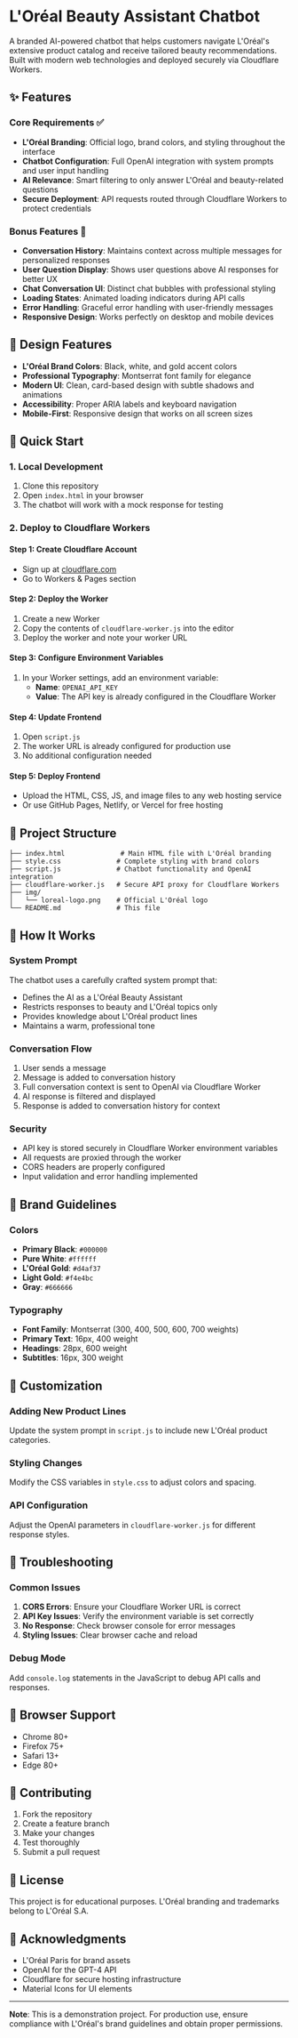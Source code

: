 # L'Oréal Beauty Assistant Chatbot

A branded AI-powered chatbot that helps customers navigate L'Oréal's extensive product catalog and receive tailored beauty recommendations. Built with modern web technologies and deployed securely via Cloudflare Workers.

## ✨ Features

### Core Requirements ✅
- **L'Oréal Branding**: Official logo, brand colors, and styling throughout the interface
- **Chatbot Configuration**: Full OpenAI integration with system prompts and user input handling
- **AI Relevance**: Smart filtering to only answer L'Oréal and beauty-related questions
- **Secure Deployment**: API requests routed through Cloudflare Workers to protect credentials

### Bonus Features 🚀
- **Conversation History**: Maintains context across multiple messages for personalized responses
- **User Question Display**: Shows user questions above AI responses for better UX
- **Chat Conversation UI**: Distinct chat bubbles with professional styling
- **Loading States**: Animated loading indicators during API calls
- **Error Handling**: Graceful error handling with user-friendly messages
- **Responsive Design**: Works perfectly on desktop and mobile devices

## 🎨 Design Features

- **L'Oréal Brand Colors**: Black, white, and gold accent colors
- **Professional Typography**: Montserrat font family for elegance
- **Modern UI**: Clean, card-based design with subtle shadows and animations
- **Accessibility**: Proper ARIA labels and keyboard navigation
- **Mobile-First**: Responsive design that works on all screen sizes

## 🚀 Quick Start

### 1. Local Development

1. Clone this repository
2. Open `index.html` in your browser
3. The chatbot will work with a mock response for testing

### 2. Deploy to Cloudflare Workers

#### Step 1: Create Cloudflare Account
- Sign up at [cloudflare.com](https://cloudflare.com)
- Go to Workers & Pages section

#### Step 2: Deploy the Worker
1. Create a new Worker
2. Copy the contents of `cloudflare-worker.js` into the editor
3. Deploy the worker and note your worker URL

#### Step 3: Configure Environment Variables
1. In your Worker settings, add an environment variable:
   - **Name**: `OPENAI_API_KEY`
   - **Value**: The API key is already configured in the Cloudflare Worker

#### Step 4: Update Frontend
1. Open `script.js`
2. The worker URL is already configured for production use
3. No additional configuration needed

#### Step 5: Deploy Frontend
- Upload the HTML, CSS, JS, and image files to any web hosting service
- Or use GitHub Pages, Netlify, or Vercel for free hosting

## 📁 Project Structure

```
├── index.html              # Main HTML file with L'Oréal branding
├── style.css              # Complete styling with brand colors
├── script.js              # Chatbot functionality and OpenAI integration
├── cloudflare-worker.js   # Secure API proxy for Cloudflare Workers
├── img/
│   └── loreal-logo.png    # Official L'Oréal logo
└── README.md              # This file
```

## 🎯 How It Works

### System Prompt
The chatbot uses a carefully crafted system prompt that:
- Defines the AI as a L'Oréal Beauty Assistant
- Restricts responses to beauty and L'Oréal topics only
- Provides knowledge about L'Oréal product lines
- Maintains a warm, professional tone

### Conversation Flow
1. User sends a message
2. Message is added to conversation history
3. Full conversation context is sent to OpenAI via Cloudflare Worker
4. AI response is filtered and displayed
5. Response is added to conversation history for context

### Security
- API key is stored securely in Cloudflare Worker environment variables
- All requests are proxied through the worker
- CORS headers are properly configured
- Input validation and error handling implemented

## 🎨 Brand Guidelines

### Colors
- **Primary Black**: `#000000`
- **Pure White**: `#ffffff`
- **L'Oréal Gold**: `#d4af37`
- **Light Gold**: `#f4e4bc`
- **Gray**: `#666666`

### Typography
- **Font Family**: Montserrat (300, 400, 500, 600, 700 weights)
- **Primary Text**: 16px, 400 weight
- **Headings**: 28px, 600 weight
- **Subtitles**: 16px, 300 weight

## 🔧 Customization

### Adding New Product Lines
Update the system prompt in `script.js` to include new L'Oréal product categories.

### Styling Changes
Modify the CSS variables in `style.css` to adjust colors and spacing.

### API Configuration
Adjust the OpenAI parameters in `cloudflare-worker.js` for different response styles.

## 🐛 Troubleshooting

### Common Issues

1. **CORS Errors**: Ensure your Cloudflare Worker URL is correct
2. **API Key Issues**: Verify the environment variable is set correctly
3. **No Response**: Check browser console for error messages
4. **Styling Issues**: Clear browser cache and reload

### Debug Mode
Add `console.log` statements in the JavaScript to debug API calls and responses.

## 📱 Browser Support

- Chrome 80+
- Firefox 75+
- Safari 13+
- Edge 80+

## 🤝 Contributing

1. Fork the repository
2. Create a feature branch
3. Make your changes
4. Test thoroughly
5. Submit a pull request

## 📄 License

This project is for educational purposes. L'Oréal branding and trademarks belong to L'Oréal S.A.

## 🙏 Acknowledgments

- L'Oréal Paris for brand assets
- OpenAI for the GPT-4 API
- Cloudflare for secure hosting infrastructure
- Material Icons for UI elements

---

**Note**: This is a demonstration project. For production use, ensure compliance with L'Oréal's brand guidelines and obtain proper permissions.